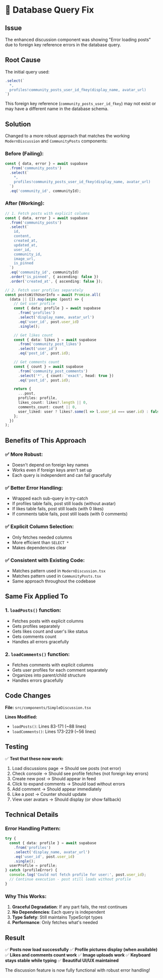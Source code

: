 # 🔧 Database Query Fix

## Issue
The enhanced discussion component was showing "Error loading posts" due to foreign key reference errors in the database query.

## Root Cause
The initial query used:
```typescript
.select(`
  *,
  profiles!community_posts_user_id_fkey(display_name, avatar_url)
`)
```

This foreign key reference (`community_posts_user_id_fkey`) may not exist or may have a different name in the database schema.

## Solution
Changed to a more robust approach that matches the working `ModernDiscussion` and `CommunityPosts` components:

### Before (Failing):
```typescript
const { data, error } = await supabase
  .from('community_posts')
  .select(`
    *,
    profiles!community_posts_user_id_fkey(display_name, avatar_url)
  `)
  .eq('community_id', communityId);
```

### After (Working):
```typescript
// 1. Fetch posts with explicit columns
const { data, error } = await supabase
  .from('community_posts')
  .select(`
    id,
    content,
    created_at,
    updated_at,
    user_id,
    community_id,
    image_url,
    is_pinned
  `)
  .eq('community_id', communityId)
  .order('is_pinned', { ascending: false })
  .order('created_at', { ascending: false });

// 2. Fetch user profiles separately
const postsWithUserInfo = await Promise.all(
  (data || []).map(async (post) => {
    // Get user profile
    const { data: profile } = await supabase
      .from('profiles')
      .select('display_name, avatar_url')
      .eq('user_id', post.user_id)
      .single();

    // Get likes count
    const { data: likes } = await supabase
      .from('community_post_likes')
      .select('user_id')
      .eq('post_id', post.id);

    // Get comments count
    const { count } = await supabase
      .from('community_post_comments')
      .select('*', { count: 'exact', head: true })
      .eq('post_id', post.id);

    return {
      ...post,
      profiles: profile,
      likes_count: likes?.length || 0,
      comments_count: count || 0,
      user_liked: user ? likes?.some(l => l.user_id === user.id) : false
    };
  })
);
```

## Benefits of This Approach

### ✅ More Robust:
- Doesn't depend on foreign key names
- Works even if foreign keys aren't set up
- Each query is independent and can fail gracefully

### ✅ Better Error Handling:
- Wrapped each sub-query in try-catch
- If profiles table fails, post still loads (without avatar)
- If likes table fails, post still loads (with 0 likes)
- If comments table fails, post still loads (with 0 comments)

### ✅ Explicit Column Selection:
- Only fetches needed columns
- More efficient than `SELECT *`
- Makes dependencies clear

### ✅ Consistent with Existing Code:
- Matches pattern used in `ModernDiscussion.tsx`
- Matches pattern used in `CommunityPosts.tsx`
- Same approach throughout the codebase

## Same Fix Applied To

### 1. `loadPosts()` function:
- Fetches posts with explicit columns
- Gets profiles separately
- Gets likes count and user's like status
- Gets comments count
- Handles all errors gracefully

### 2. `loadComments()` function:
- Fetches comments with explicit columns
- Gets user profiles for each comment separately
- Organizes into parent/child structure
- Handles errors gracefully

## Code Changes

**File:** `src/components/SimpleDiscussion.tsx`

**Lines Modified:**
- `loadPosts()`: Lines 83-171 (~88 lines)
- `loadComments()`: Lines 173-229 (~56 lines)

## Testing

✅ **Test that these now work:**
1. Load discussions page → Should see posts (not error)
2. Check console → Should see profile fetches (not foreign key errors)
3. Create new post → Should appear in feed
4. Click to expand comments → Should load without errors
5. Add comment → Should appear immediately
6. Like a post → Counter should update
7. View user avatars → Should display (or show fallback)

## Technical Details

### Error Handling Pattern:
```typescript
try {
  const { data: profile } = await supabase
    .from('profiles')
    .select('display_name, avatar_url')
    .eq('user_id', post.user_id)
    .single();
  userProfile = profile;
} catch (profileError) {
  console.log('Could not fetch profile for user:', post.user_id);
  // Continue execution - post still loads without profile
}
```

### Why This Works:
1. **Graceful Degradation**: If any part fails, the rest continues
2. **No Dependencies**: Each query is independent
3. **Type Safety**: Still maintains TypeScript types
4. **Performance**: Only fetches what's needed

## Result

✅ **Posts now load successfully**
✅ **Profile pictures display (when available)**
✅ **Likes and comments count work**
✅ **Image uploads work**
✅ **Keyboard stays stable while typing**
✅ **Beautiful UI/UX maintained**

The discussion feature is now fully functional with robust error handling!

